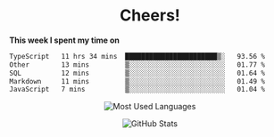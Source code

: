 <h1 align="center">Cheers!</h1>

**This week I spent my time on**
<!--START_SECTION:waka-->

```txt
TypeScript   11 hrs 34 mins  ███████████████████████▒░   93.56 %
Other        13 mins         ▒░░░░░░░░░░░░░░░░░░░░░░░░   01.77 %
SQL          12 mins         ▒░░░░░░░░░░░░░░░░░░░░░░░░   01.64 %
Markdown     11 mins         ▒░░░░░░░░░░░░░░░░░░░░░░░░   01.49 %
JavaScript   7 mins          ▒░░░░░░░░░░░░░░░░░░░░░░░░   01.04 %
```

<!--END_SECTION:waka-->

<p align="center"><img src="https://github-readme-stats.vercel.app/api/top-langs/?username=thnkrn&layout=compact&hide=html&theme=tokyonight" alt="Most Used Languages" /></p>

<p align="center"><img src="https://github-readme-stats.vercel.app/api?username=thnkrn&show_icons=true&count_private=true&theme=tokyonight&show=reviews&hide_rank=false&rank_icon=github" alt="GitHub Stats" /></p>

<!-- <p align="center"><a href="https://wakatime.com"><img src="https://wakatime.com/share/@thnkrn/40092326-d1bd-471b-89da-9a7c63939402.png" /></p>
 -->
